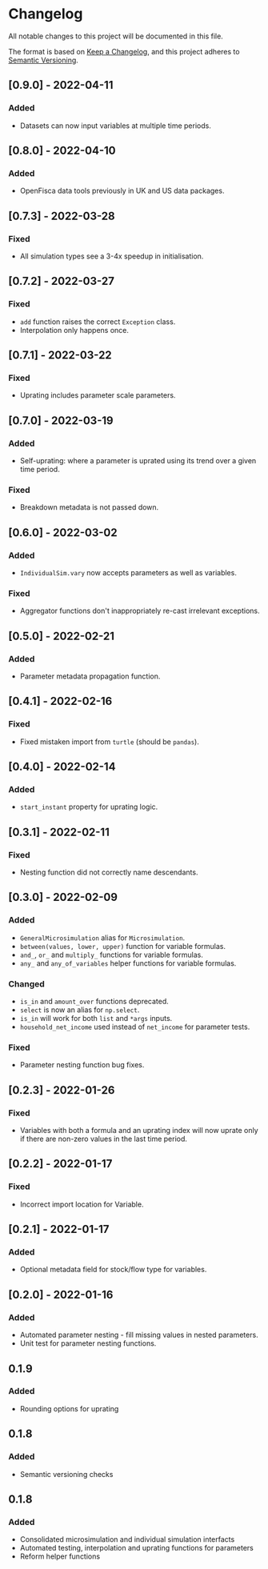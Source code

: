 # Changelog

All notable changes to this project will be documented in this file.

The format is based on [Keep a Changelog](https://keepachangelog.com/en/1.0.0/), 
and this project adheres to [Semantic Versioning](https://semver.org/spec/v2.0.0.html).

## [0.9.0] - 2022-04-11

### Added

* Datasets can now input variables at multiple time periods.

## [0.8.0] - 2022-04-10

### Added

* OpenFisca data tools previously in UK and US data packages.

## [0.7.3] - 2022-03-28

### Fixed

* All simulation types see a 3-4x speedup in initialisation.

## [0.7.2] - 2022-03-27

### Fixed

* `add` function raises the correct `Exception` class.
* Interpolation only happens once.

## [0.7.1] - 2022-03-22

### Fixed

* Uprating includes parameter scale parameters.

## [0.7.0] - 2022-03-19

### Added

* Self-uprating: where a parameter is uprated using its trend over a given time period.

### Fixed

* Breakdown metadata is not passed down.

## [0.6.0] - 2022-03-02

### Added

* `IndividualSim.vary` now accepts parameters as well as variables.

### Fixed

* Aggregator functions don't inappropriately re-cast irrelevant exceptions.

## [0.5.0] - 2022-02-21

### Added

* Parameter metadata propagation function.

## [0.4.1] - 2022-02-16

### Fixed

* Fixed mistaken import from `turtle` (should be `pandas`).

## [0.4.0] - 2022-02-14

### Added

* `start_instant` property for uprating logic.

## [0.3.1] - 2022-02-11

### Fixed

* Nesting function did not correctly name descendants.

## [0.3.0] - 2022-02-09

### Added

* `GeneralMicrosimulation` alias for `Microsimulation`.
* `between(values, lower, upper)` function for variable formulas.
* `and_`, `or_` and `multiply_` functions for variable formulas.
* `any_` and `any_of_variables` helper functions for variable formulas.

### Changed

* `is_in` and `amount_over` functions deprecated.
* `select` is now an alias for `np.select`.
* `is_in` will work for both `list` and `*args` inputs.
* `household_net_income` used instead of `net_income` for parameter tests.


### Fixed

* Parameter nesting function bug fixes.

## [0.2.3] - 2022-01-26

### Fixed

* Variables with both a formula and an uprating index will now uprate only if there are non-zero values in the last time period.

## [0.2.2] - 2022-01-17

### Fixed

* Incorrect import location for Variable.

## [0.2.1] - 2022-01-17

### Added

* Optional metadata field for stock/flow type for variables.

## [0.2.0] - 2022-01-16

### Added

* Automated parameter nesting - fill missing values in nested parameters.
* Unit test for parameter nesting functions.

## 0.1.9

### Added

* Rounding options for uprating

## 0.1.8

### Added

* Semantic versioning checks

## 0.1.8

### Added

* Consolidated microsimulation and individual simulation interfacts
* Automated testing, interpolation and uprating functions for parameters
* Reform helper functions
